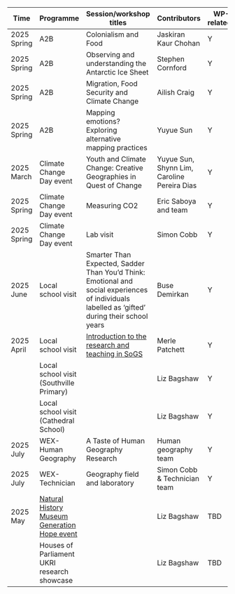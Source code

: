 | Time | Programme  | Session/workshop titles             | Contributors | WP-related?|
|------|------------|-------------------------------------|--------------|------------|  
|2025 Spring|A2B|Colonialism and Food|Jaskiran Kaur Chohan|Y| 
|2025 Spring|A2B|Observing and understanding the Antarctic Ice Sheet|Stephen Cornford |Y| 
|2025 Spring|A2B|Migration, Food Security and Climate Change|Ailish Craig|Y| 
|2025 Spring|A2B|Mapping emotions? Exploring alternative mapping practices|Yuyue Sun|Y|
|2025 March| Climate Change Day event |Youth and Climate Change: Creative Geographies in Quest of Change|Yuyue Sun, Shynn Lim, Caroline Pereira Dias |Y|
|2025 Spring|Climate Change Day event| Measuring CO2|Eric Saboya and team|Y|
|2025 Spring|Climate Change Day event| Lab visit|Simon Cobb |Y|
|2025 June|Local school visit|Smarter Than Expected, Sadder Than You’d Think: Emotional and social experiences of individuals labelled as ‘gifted’ during their school years|Buse Demirkan|Y| 
|2025 April|Local school visit|[Introduction to the research and teaching in SoGS](https://uob-my.sharepoint.com/:p:/g/personal/mp12856_bristol_ac_uk/EcIR3oXvJaZFv0CDtliPyMYBSdFb6DVcPNot4DdlgOWZhg?CID=15f1967f-f0d2-5f38-d95e-e52678c0a6ee)|Merle Patchett|Y| 
|  |Local school visit (Southville Primary)|  |Liz Bagshaw|Y| 
|  |Local school visit (Cathedral School)|  |Liz Bagshaw|Y| 
|2025 July|WEX-Human Geography|A Taste of Human Geography Research|Human geography team|Y| 
|2025 July|WEX-Technician|Geography field and laboratory|Simon Cobb & Technician team|Y| 
|2025 May |[Natural History Museum Generation Hope event](https://www.nhm.ac.uk/events/its-not-all-doom-and-gloom.html)|  |Liz Bagshaw|TBD| 
|  |Houses of Parliament UKRI research showcase|  |Liz Bagshaw|TBD| 
